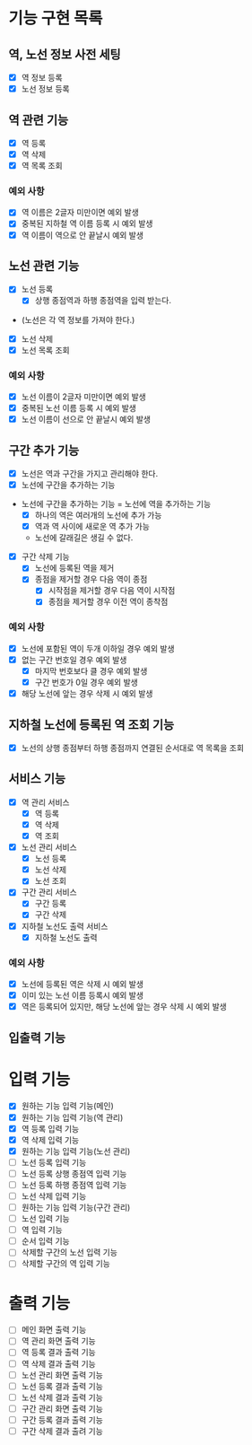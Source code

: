 # 기능 구현 목록

## 역, 노선 정보 사전 세팅
- [x] 역 정보 등록
- [x] 노선 정보 등록

## 역 관련 기능
- [x] 역 등록
- [x] 역 삭제
- [x] 역 목록 조회
### 예외 사항
- [x] 역 이름은 2글자 미만이면 예외 발생
- [x] 중복된 지하철 역 이름 등록 시 예외 발생
- [x] 역 이름이 역으로 안 끝날시 예외 발생

## 노선 관련 기능
- [x] 노선 등록
  - [x] 상행 종점역과 하행 종점역을 입력 받는다.
- (노선은 각 역 정보를 가져야 한다.)
- [x] 노선 삭제
- [x] 노선 목록 조회
### 예외 사항
- [x] 노선 이름이 2글자 미만이면 예외 발생
- [x] 중복된 노선 이름 등록 시 예외 발생
- [x] 노선 이름이 선으로 안 끝날시 예외 발생

## 구간 추가 기능
- [x] 노선은 역과 구간을 가지고 관리해야 한다.
- [x] 노선에 구간을 추가하는 기능
- 노선에 구간을 추가하는 기능 = 노선에 역을 추가하는 기능
  - [x] 하나의 역은 여러개의 노선에 추가 가능
  - [x] 역과 역 사이에 새로운 역 추가 가능
  - 노선에 갈래길은 생길 수 없다.
- [x] 구간 삭제 기능
  - [x] 노선에 등록된 역을 제거
  - [x] 종점을 제거할 경우 다음 역이 종점
    - [x] 시작점을 제거할 경우 다음 역이 시작점
    - [x] 종점을 제거할 경우 이전 역이 종착점
### 예외 사항
- [x] 노선에 포함된 역이 두개 이하일 경우 예외 발생
- [x] 없는 구간 번호일 경우 예외 발생
  - [x] 마지막 번호보다 클 경우 예외 발생
  - [x] 구간 번호가 0일 경우 예외 발생
- [x] 해당 노선에 앞는 경우 삭제 시 예외 발생

## 지하철 노선에 등록된 역 조회 기능
- [x] 노선의 상행 종점부터 하행 종점까지 연결된 순서대로 역 목록을 조회

## 서비스 기능
- [x] 역 관리 서비스
  - [x] 역 등록
  - [x] 역 삭제
  - [x] 역 조회
- [x] 노선 관리 서비스
  - [x] 노선 등록
  - [x] 노선 삭제
  - [x] 노선 조회
- [x] 구간 관리 서비스
  - [x] 구간 등록
  - [x] 구간 삭제
- [x] 지하철 노선도 출력 서비스
  - [x] 지하철 노선도 출력
### 예외 사항
- [x] 노선에 등록된 역은 삭제 시 예외 발생
- [x] 이미 있는 노선 이름 등록시 예외 발생
- [x] 역은 등록되어 있지만, 해당 노선에 앞는 경우 삭제 시 예외 발생

## 입출력 기능
# 입력 기능
- [x] 원하는 기능 입력 기능(메인)
- [x] 원하는 기능 입력 기능(역 관리)
- [x] 역 등록 입력 기능
- [x] 역 삭제 입력 기능
- [x] 원하는 기능 입력 기능(노선 관리)
- [ ] 노선 등록 입력 기능
- [ ] 노선 등록 상행 종점역 입력 기능
- [ ] 노선 등록 하행 종점역 입력 기능
- [ ] 노선 삭제 입력 기능
- [ ] 원하는 기능 입력 기능(구간 관리)
- [ ] 노선 입력 기능
- [ ] 역 입력 기능
- [ ] 순서 입력 기능
- [ ] 삭제할 구간의 노선 입력 기능
- [ ] 삭제할 구간의 역 입력 기능

# 출력 기능
- [ ] 메인 화면 출력 기능
- [ ] 역 관리 화면 출력 기능
- [ ] 역 등록 결과 출력 기능
- [ ] 역 삭제 결과 출력 기능
- [ ] 노선 관리 화면 출력 기능
- [ ] 노선 등록 결과 출력 기능
- [ ] 노선 삭제 결과 출력 기능
- [ ] 구간 관리 화면 출력 기능
- [ ] 구간 등록 결과 출력 기능
- [ ] 구간 삭제 결과 출려 기능